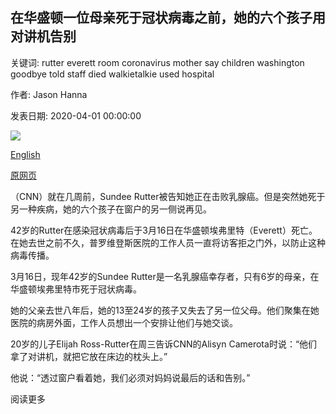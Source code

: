 ## 在华盛顿一位母亲死于冠状病毒之前，她的六个孩子用对讲机告别

关键词: rutter everett room coronavirus mother say children washington goodbye told staff died walkietalkie used hospital

作者: Jason Hanna

发表日期: 2020-04-01 00:00:00

![](https://cdn.cnn.com/cnnnext/dam/assets/200320154458-01-sundee-rutter-super-tease.jpg)

[English](Before%20a%20Washington%20mother%20died%20of%20coronavirus%2C%20her%20six%20children%20used%20a%20walkie-talkie%20to%20say%20goodbye.md)

[原网页](https://edition.cnn.com/2020/04/01/health/us-coronavirus-sundee-rutter-death-children-walkie-talkie/index.html)

（CNN）就在几周前，Sundee Rutter被告知她正在击败乳腺癌。但是突然她死于另一种疾病，她的六个孩子在窗户的另一侧说再见。

42岁的Rutter在感染冠状病毒后于3月16日在华盛顿埃弗里特（Everett）死亡。在她去世之前不久，普罗维登斯医院的工作人员一直将访客拒之门外，以防止这种病毒传播。

3月16日，现年42岁的Sundee Rutter是一名乳腺癌幸存者，只有6岁的母亲，在华盛顿埃弗里特市死于冠状病毒。

她的父亲去世八年后，她的13至24岁的孩子又失去了另一位父母。他们聚集在她医院的病房外面，工作人员想出一个安排让他们与她交谈。

20岁的儿子Elijah Ross-Rutter在周三告诉CNN的Alisyn Camerota时说：“他们拿了对讲机，就把它放在床边的枕头上。”

他说：“透过窗户看着她，我们必须对妈妈说最后的话和告别。”

阅读更多